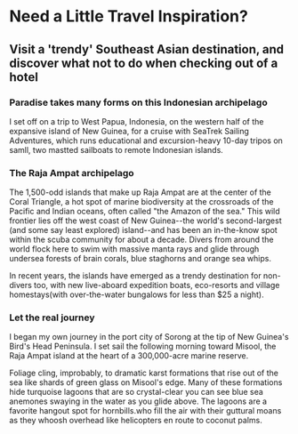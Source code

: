 # Need a Little Travel Inspiration? #
## Visit a 'trendy' Southeast Asian destination, and discover what not to do when checking out of a hotel ##

### Paradise takes many forms on this Indonesian archipelago ###

I set off on a trip to West Papua, Indonesia, on the western half of the expansive island of New Guinea, for a cruise with SeaTrek Sailing Adventures, which runs educational and excursion-heavy 10-day tripos on samll, two mastted sailboats to remote Indonesian islands.

### The Raja Ampat archipelago ###
The 1,500-odd islands that make up Raja Ampat are at the center of the Coral Triangle, a hot spot of marine biodiversity at the crossroads of the Pacific and Indian oceans, often called "the Amazon of the sea." This wild frontier lies off the west coast of New Guinea--the world's second-largest (and some say least explored) island--and has been an in-the-know spot within the scuba community for about a decade. Divers from around the world flock here to swim with massive manta rays and glide through undersea forests of brain corals, blue staghorns and orange sea whips.

In recent years, the islands have emerged as a trendy destination for non-divers too, with new live-aboard expedition boats, eco-resorts and village homestays(with over-the-water bungalows for less than $25 a night).

### Let the real journey ###
I began my own journey in the port city of Sorong at the tip of New Guinea's Bird's Head Peninsula. I set sail the following morning toward Misool, the Raja Ampat island at the heart of a 300,000-acre marine reserve.

Foliage cling, improbably, to dramatic karst formations that rise out of the sea like shards of green glass on Misool's edge. Many of these formations hide turquoise lagoons that are so crystal-clear you can see blue sea anemones swaying in the water as you glide above. The lagoons are a favorite hangout spot for hornbills.who fill the air with their guttural moans as they whoosh overhead like helicopters en route to coconut palms.
